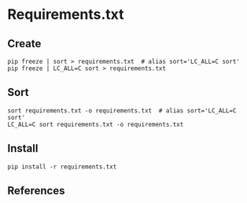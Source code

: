 # Requirements.txt

## Create

```shell
pip freeze | sort > requirements.txt  # alias sort='LC_ALL=C sort'
pip freeze | LC_ALL=C sort > requirements.txt
```

## Sort

```shell
sort requirements.txt -o requirements.txt  # alias sort='LC_ALL=C sort'
LC_ALL=C sort requirements.txt -o requirements.txt
```

## Install

```shell
pip install -r requirements.txt
```

## References
